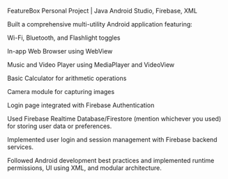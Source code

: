 FeatureBox
Personal Project | Java Android Studio, Firebase, XML

Built a comprehensive multi-utility Android application featuring:

Wi-Fi, Bluetooth, and Flashlight toggles

In-app Web Browser using WebView

Music and Video Player using MediaPlayer and VideoView

Basic Calculator for arithmetic operations

Camera module for capturing images

Login page integrated with Firebase Authentication

Used Firebase Realtime Database/Firestore (mention whichever you used) for storing user data or preferences.

Implemented user login and session management with Firebase backend services.

Followed Android development best practices and implemented runtime permissions, UI using XML, and modular architecture.
